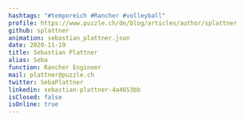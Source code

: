 ```yaml
---
hashtags: "#temporeich #Rancher #volleyball"
profile: https://www.puzzle.ch/de/blog/articles/author/splattner
github: splattner
animation: sebastian_plattner.json
date: 2020-11-19
title: Sebastian Plattner
alias: Seba
function: Rancher Engineer
mail: plattner@puzzle.ch
twitter: SebaPlattner
linkedin: sebastian-plattner-4a4653bb
isClosed: false
isOnline: true
---
```

